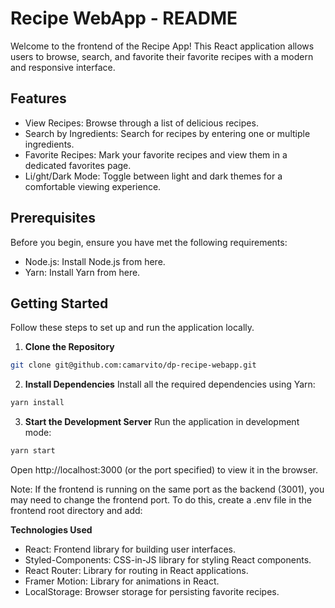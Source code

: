 # Recipe WebApp - README

Welcome to the frontend of the Recipe App! This React application allows users to browse, search, and favorite their favorite recipes with a modern and responsive interface.

## Features

- View Recipes: Browse through a list of delicious recipes.
- Search by Ingredients: Search for recipes by entering one or multiple ingredients.
- Favorite Recipes: Mark your favorite recipes and view them in a dedicated favorites page.
- Li/ght/Dark Mode: Toggle between light and dark themes for a comfortable viewing experience.

## Prerequisites

Before you begin, ensure you have met the following requirements:

- Node.js: Install Node.js from here.
- Yarn: Install Yarn from here.

## Getting Started

Follow these steps to set up and run the application locally.

1. **Clone the Repository**

```bash
git clone git@github.com:camarvito/dp-recipe-webapp.git
```

2. **Install Dependencies**
Install all the required dependencies using Yarn:

```bash
yarn install
```

3. **Start the Development Server**
Run the application in development mode:

```bash
yarn start
```

Open http://localhost:3000 (or the port specified) to view it in the browser.

Note: If the frontend is running on the same port as the backend (3001), you may need to change the frontend port. To do this, create a .env file in the frontend root directory and add:


**Technologies Used**

- React: Frontend library for building user interfaces.
- Styled-Components: CSS-in-JS library for styling React components.
- React Router: Library for routing in React applications.
- Framer Motion: Library for animations in React.
- LocalStorage: Browser storage for persisting favorite recipes.
